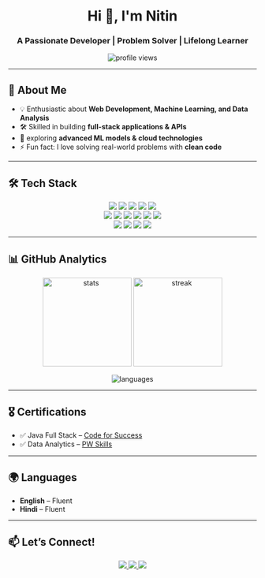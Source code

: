 <!-- Profile Header -->
<h1 align="center">Hi 👋, I'm Nitin</h1>
<h3 align="center">A Passionate Developer | Problem Solver | Lifelong Learner</h3>

<p align="center">
  <img src="https://komarev.com/ghpvc/?username=NitinRajTiwari&label=Profile%20Views&color=0e75b6&style=flat" alt="profile views" />
</p>

---

## 🚀 About Me    
- 💡 Enthusiastic about **Web Development, Machine Learning, and Data Analysis**  
- 🛠 Skilled in building  **full-stack applications & APIs**  
- 🌱 exploring **advanced ML models & cloud technologies**  
- ⚡ Fun fact: I love solving real-world problems with **clean code**  

---

## 🛠 Tech Stack  
<p align="center">
  <!-- Languages -->
  <img src="https://img.shields.io/badge/Python-3776AB?style=flat&logo=python&logoColor=white" />
  <img src="https://img.shields.io/badge/Java-007396?style=flat&logo=java&logoColor=white" />
  <img src="https://img.shields.io/badge/JavaScript-F7DF1E?style=flat&logo=javascript&logoColor=black" />
  <img src="https://img.shields.io/badge/HTML5-E34F26?style=flat&logo=html5&logoColor=white" />
  <img src="https://img.shields.io/badge/CSS3-1572B6?style=flat&logo=css3&logoColor=white" />
  <br/>
  <!-- Frameworks & Tools -->
  <img src="https://img.shields.io/badge/Spring%20Boot-6DB33F?style=flat&logo=springboot&logoColor=white" />
  <img src="https://img.shields.io/badge/Flask-000000?style=flat&logo=flask&logoColor=white" />
  <img src="https://img.shields.io/badge/React-20232A?style=flat&logo=react&logoColor=61DAFB" />
  <img src="https://img.shields.io/badge/Numpy-013243?style=flat&logo=numpy&logoColor=white" />
  <img src="https://img.shields.io/badge/Pandas-150458?style=flat&logo=pandas&logoColor=white" />
  <img src="https://img.shields.io/badge/Matplotlib-003366?style=flat&logo=plotly&logoColor=white" />
  <br/>
  <!-- Tools -->
  <img src="https://img.shields.io/badge/Git-F05032?style=flat&logo=git&logoColor=white" />
  <img src="https://img.shields.io/badge/GitHub-181717?style=flat&logo=github&logoColor=white" />
  <img src="https://img.shields.io/badge/VS%20Code-007ACC?style=flat&logo=visualstudiocode&logoColor=white" />
  <img src="https://img.shields.io/badge/Postman-FF6C37?style=flat&logo=postman&logoColor=white" />
</p>

---

## 📊 GitHub Analytics  

<p align="center">
  <img src="https://github-readme-stats.vercel.app/api?username=Nitin&show_icons=true&theme=radical" alt="stats" height="180"/>
  <img src="https://github-readme-streak-stats.herokuapp.com/?user=YourUsername&theme=radical" alt="streak" height="180"/>
</p>

<p align="center">
  <img src="https://github-readme-stats.vercel.app/api/top-langs/?username=YourUsername&layout=compact&theme=radical" alt="languages" />
</p>

---

## 🎖 Certifications  
- ✅ Java Full Stack – [Code for Success](#)  
- ✅ Data Analytics – [PW Skills](#)  

---

## 🌍 Languages  
- **English** – Fluent  
- **Hindi** – Fluent  

---

## 📫 Let’s Connect!  
<p align="center">
  <a href="https://linkedin.com/in/YourLinkedIn">
    <img src="https://img.shields.io/badge/LinkedIn-0077B5?style=flat&logo=linkedin&logoColor=white" />
  </a>
  <a href="mailto:your.email@example.com">
    <img src="https://img.shields.io/badge/Gmail-D14836?style=flat&logo=gmail&logoColor=white" />
  </a>
  <a href="https://github.com/YourUsername">
    <img src="https://img.shields.io/badge/GitHub-181717?style=flat&logo=github&logoColor=white" />
  </a>
</p>
